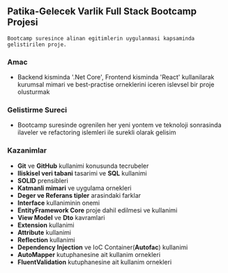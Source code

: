 ## Patika-Gelecek Varlik Full Stack Bootcamp Projesi
	Bootcamp suresince alinan egitimlerin uygulanmasi kapsaminda gelistirilen proje.

### Amac
- Backend kisminda '.Net Core', Frontend kisminda 'React' kullanilarak kurumsal mimari ve best-practise orneklerini iceren islevsel bir proje olusturmak

### Gelistirme Sureci
- Bootcamp suresinde ogrenilen her yeni yontem ve teknoloji sonrasinda ilaveler ve refactoring islemleri ile surekli olarak gelisim

### Kazanimlar
- **Git** ve **GitHub** kullanimi konusunda tecrubeler
- **Iliskisel veri tabani** tasarimi ve **SQL** kullanimi
- **SOLID** prensibleri
- **Katmanli mimari** ve uygulama ornekleri
- **Deger ve Referans tipler** arasindaki farklar
- **Interface** kullaniminin onemi
- **EntityFramework Core** proje dahil edilmesi ve kullanimi
- **View Model** ve **Dto** kavramlari
- **Extension** kullanimi
- **Attribute** kullanimi
- **Reflection** kullanimi
- **Dependency Injection** ve IoC Container(**Autofac**) kullanimi
- **AutoMapper** kutuphanesine ait kullanim ornekleri
- **FluentValidation** kutuphanesine ait kullanim ornekleri